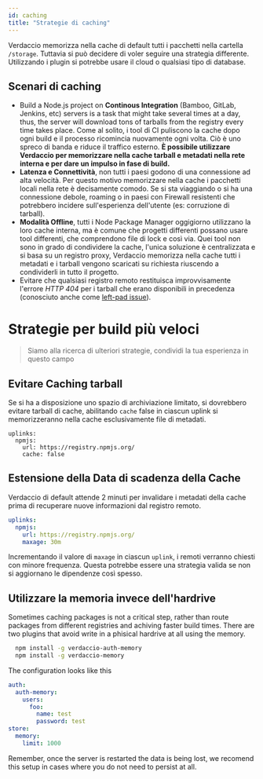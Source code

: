 ```yaml
---
id: caching
title: "Strategie di caching"
---
```


Verdaccio memorizza nella cache di default tutti i pacchetti nella cartella `/storage`. Tuttavia si può decidere di voler seguire una strategia differente. Utilizzando i plugin si potrebbe usare il cloud o qualsiasi tipo di database.

## Scenari di caching

* Build a Node.js project on **Continous Integration** (Bamboo, GitLab, Jenkins, etc) servers is a task that might take several times at a day, thus, the server will download tons of tarballs from the registry every time takes place. Come al solito, i tool di CI puliscono la cache dopo ogni build e il processo ricomincia nuovamente ogni volta. Ciò è uno spreco di banda e riduce il traffico esterno. **È possibile utilizzare Verdaccio per memorizzare nella cache tarball e metadati nella rete interna e per dare un impulso in fase di build.**
* **Latenza e Connettività**, non tutti i paesi godono di una connessione ad alta velocità. Per questo motivo memorizzare nella cache i pacchetti locali nella rete è decisamente comodo. Se si sta viaggiando o si ha una connessione debole, roaming o in paesi con Firewall resistenti che potrebbero incidere sull'esperienza dell'utente (es: corruzione di tarball).
* **Modalità Offline**, tutti i Node Package Manager oggigiorno utilizzano la loro cache interna, ma è comune che progetti differenti possano usare tool differenti, che comprendono file di lock e così via. Quei tool non sono in grado di condividere la cache, l'unica soluzione è centralizzata e si basa su un registro proxy, Verdaccio memorizza nella cache tutti i metadati e i tarball vengono scaricati su richiesta riuscendo a condividerli in tutto il progetto.
* Evitare che qualsiasi registro remoto restituisca improvvisamente l'errore *HTTP 404* per i tarball che erano disponibili in precedenza (conosciuto anche come [left-pad issue](https://www.theregister.co.uk/2016/03/23/npm_left_pad_chaos/)).

# Strategie per build più veloci

> Siamo alla ricerca di ulteriori strategie, condividi la tua esperienza in questo campo

## Evitare Caching tarball

Se si ha a disposizione uno spazio di archiviazione limitato, si dovrebbero evitare tarball di cache, abilitando `cache` false in ciascun uplink si memorizzeranno nella cache esclusivamente file di metadati.

    uplinks:
      npmjs:
        url: https://registry.npmjs.org/
        cache: false
    

## Estensione della Data di scadenza della Cache

Verdaccio di default attende 2 minuti per invalidare i metadati della cache prima di recuperare nuove informazioni dal registro remoto.

```yaml
uplinks:
  npmjs:
    url: https://registry.npmjs.org/
    maxage: 30m
```

Incrementando il valore di `maxage` in ciascun `uplink`, i remoti verranno chiesti con minore frequenza. Questa potrebbe essere una strategia valida se non si aggiornano le dipendenze così spesso.

## Utilizzare la memoria invece dell'hardrive

Sometimes caching packages is not a critical step, rather than route packages from different registries and achiving faster build times. There are two plugins that avoid write in a phisical hardrive at all using the memory.

```bash
  npm install -g verdaccio-auth-memory
  npm install -g verdaccio-memory
```

The configuration looks like this

```yaml
auth:
  auth-memory:
    users:
      foo:
        name: test
        password: test
store:
  memory:
    limit: 1000
```

Remember, once the server is restarted the data is being lost, we recomend this setup in cases where you do not need to persist at all.